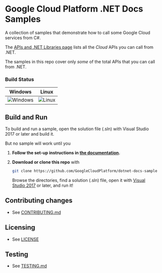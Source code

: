 # Google Cloud Platform .NET Docs Samples

A collection of samples that demonstrate how to call some
Google Cloud services from C#.

The [APIs and .NET Libraries page](https://cloud.google.com/dotnet/docs/apis)
lists all the _Cloud_ APIs you can call from .NET.

The samples in this repo cover only _some_ of the total APIs that you can call from .NET.

### Build Status

| Windows | Linux |
|---------|-------|
|![Windows][windows-badge] | ![Linux][linux-badge] |

## Build and Run

To build and run a sample, open the solution file (.sln) with Visual
Studio 2017 or later and build it.

But no sample will work until you 

1.  **Follow the set-up instructions in [the documentation](https://cloud.google.com/dotnet/docs/setup).**

6.  **Download or clone this repo** with
    ```sh
    git clone https://github.com/GoogleCloudPlatform/dotnet-docs-samples
    ```
    Browse the directories, find a solution (.sln) file, open it with
    [Visual Studio 2017](https://www.visualstudio.com/) or later, and run it!


## Contributing changes

* See [CONTRIBUTING.md](CONTRIBUTING.md)

## Licensing

* See [LICENSE](LICENSE)

## Testing

* See [TESTING.md](TESTING.md)

[windows-badge]: https://www.googleapis.com/download/storage/v1/b/silver-python2-kokoro-badges/o/dotnet-docs-samples%2Fsystem_tests-windows.png?alt=media
[linux-badge]: https://www.googleapis.com/download/storage/v1/b/silver-python2-kokoro-badges/o/dotnet-docs-samples%2Fsystem_tests-linux.png?alt=media
